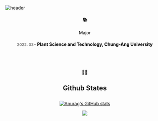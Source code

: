 ![header](https://capsule-render.vercel.app/api?type=waving&height=300&color=E3A6AE&text=I'M%20SEORYEONG!&fontAlign=50&fontAlignY=44&fontColor=FFFFFF)

<h4 align="center" style="font-weight: bold;">📚</h4>
<div align="center">
    <span style="font-weight: normal; color: black;">Major</span>
</div>

<h4 align="center">
    <span style="color: gray; font-size: 0.85em;">2022. 03~</span>
    <span style="color: black;">Plant Science and Technology,</span>
    <span style="color: black;">Chung-Ang University</span>
</h4>
<br>
<br>
<div align="center">
<h4 align="center">👩‍💻</h4>
<h4 align="center" style="font-size: 1.5em;">Github States</h4>
<div align="center">

[![Anurag's GitHub stats](https://github-readme-stats.vercel.app/api?username=hyeinisfree&hide_title=true&show_icons=true&include_all_commits=true&icon_color=F5A2A2&ring_color=F5A2A2&disable_animations=true&theme=vue)](https://github.com/anuraghazra/github-readme-stats)
</div>

<p align="center">
  <a href="https://hits.seeyoufarm.com"><img src="https://hits.seeyoufarm.com/api/count/incr/badge.svg?url=https%3A%2F%2Fgithub.com%2Fhyeinisfree&count_bg=%2341B883&count_bg=%23F5A2A2&title_bg=%23CDC2C2&icon=github.svg&icon_color=F5A2A2&title=hits&edge_flat=false"/></a>
</p>
